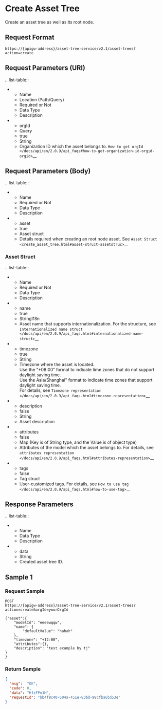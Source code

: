 # Create Asset Tree

Create an asset tree as well as its root node.

## Request Format

```
https://{apigw-address}/asset-tree-service/v2.1/asset-trees?action=create
```

## Request Parameters (URI)

.. list-table::

   * - Name
     - Location (Path/Query)
     - Required or Not
     - Data Type
     - Description
   * - orgId
     - Query
     - true
     - String
     - Organization ID which the asset belongs to. `How to get orgId </docs/api/en/2.0.9/api_faqs#how-to-get-organization-id-orgid-orgid>`__




## Request Parameters (Body)

.. list-table::

   * - Name
     - Required or Not
     - Data Type
     - Description
   * - asset
     - true
     - Asset struct
     - Details required when creating an root node asset. See `Asset Struct <create_asset_tree.html#asset-struct-assetstruc>`__

### Asset Struct <assetstruc>

.. list-table::

   * - Name
     - Required or Not
     - Data Type
     - Description
   * - name
     - true
     - StringI18n
     - Asset name that supports internationalization. For the structure, see `Internationalized name struct </docs/api/en/2.0.9/api_faqs.html#internationalized-name-struct>`__
   * - timezone
     - true
     - String
     - Timezone where the asset is located. <br>Use the "+08:00" format to indicate time zones that do not support daylight saving time. <br>Use the Asia/Shanghai" format to indicate time zones that support daylight saving time. <br>For details, see `Timezone representation </docs/api/en/2.0.9/api_faqs.html#timezone-representation>`__
   * - description
     - false
     - String
     - Asset description
   * - attributes
     - false
     - Map  (Key is of String type, and the Value is of object type)
     - Attributes of the model which the asset belongs to. For details, see `attributes representation </docs/api/en/2.0.9/api_faqs.html#attributes-representation>`__
   * - tags
     - false
     - Tag struct
     - User-customized tags. For details, see `How to use tag </docs/api/en/2.0.9/api_faqs.html#how-to-use-tag>`__



## Response Parameters

.. list-table::

   * - Name
     - Data Type
     - Description
   * - data
     - String
     - Created asset tree ID.



## Sample 1

### Request Sample

```
POST
https://{apigw-address}/asset-tree-service/v2.1/asset-trees?action=create&orgId=yourOrgId

{"asset":{
    "modelId": "eeeewqqw",
    "name": {
        "defaultValue": "hahah"
    },
    "timezone": "+12:00",
    "attributes":{},
    "description": "test example by tj"
}
}
```

### Return Sample

```json
{
  "msg":  "OK",
  "code": 0,
  "data": "HfzFPn1H",
  "requestId": "bb4f8c40-604a-451e-83bd-99cfba6bd53e"
}
```
